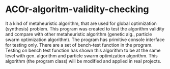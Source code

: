 # ACOr-algoritm-validity-checking

It a kind of metaheuristic algorithm, that are used for global optimization (synthesis) problem.
This program was created to test the algorithm validity and compare
with other metaheuristic algorithm (genetic alg., particle swarm optimization algorithm).
The program has primitive console interface for testing only.
There are a set of bench-test function in the program.
Testing on bench test function has shown this algorithm to be at the same level with gen. algorithm and particle swarm optimization algorithm.
This algorithm (the program class) will be modified and applied in real projects.
